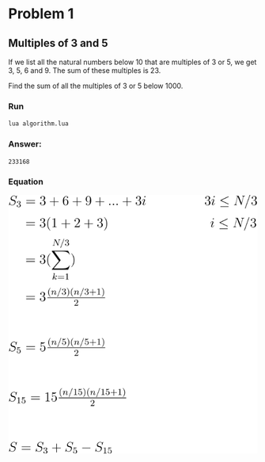 # Problem 1

## Multiples of 3 and 5

If we list all the natural numbers below 10 that are multiples of 3 or 5, we get 3, 5, 6 and 9. The sum of these multiples is 23.

Find the sum of all the multiples of 3 or 5 below 1000.

### Run

```sh
lua algorithm.lua
```

### Answer:
`233168`

### Equation

![](/.github/equations/problem_1/1.svg)